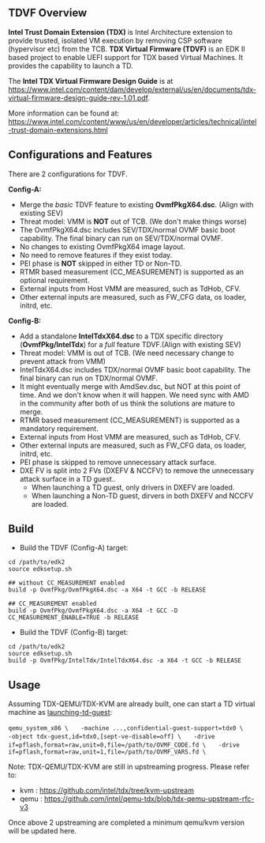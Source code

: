 TDVF Overview
-------------

**Intel Trust Domain Extension (TDX)** is Intel Architecture extension
to provide trusted, isolated VM execution by removing CSP software
(hypervisor etc) from the TCB. **TDX Virtual Firmware (TDVF)** is an
EDK II based project to enable UEFI support for TDX based Virtual
Machines. It provides the capability to launch a TD.

The **Intel TDX Virtual Firmware Design Guide** is at
https://www.intel.com/content/dam/develop/external/us/en/documents/tdx-virtual-firmware-design-guide-rev-1.01.pdf.

More information can be found at:
https://www.intel.com/content/www/us/en/developer/articles/technical/intel-trust-domain-extensions.html


Configurations and Features
----------------------------

There are 2 configurations for TDVF.

**Config-A:**
 - Merge the *basic* TDVF feature to existing **OvmfPkgX64.dsc**. (Align
   with existing SEV)
 - Threat model: VMM is **NOT** out of TCB. (We don't make things worse)
 - The OvmfPkgX64.dsc includes SEV/TDX/normal OVMF basic boot capability.
   The final binary can run on SEV/TDX/normal OVMF.
 - No changes to existing OvmfPkgX64 image layout.
 - No need to remove features if they exist today.
 - PEI phase is **NOT** skipped in either TD or Non-TD.
 - RTMR based measurement (CC_MEASUREMENT) is supported as an optional requirement.
 - External inputs from Host VMM are measured, such as TdHob, CFV.
 - Other external inputs are measured, such as FW_CFG data, os loader,
   initrd, etc.

**Config-B:**
 - Add a standalone **IntelTdxX64.dsc** to a TDX specific directory
   (**OvmfPkg/IntelTdx**) for a *full* feature TDVF.(Align with existing SEV)
 - Threat model: VMM is out of TCB. (We need necessary change to prevent
   attack from VMM)
 - IntelTdxX64.dsc includes TDX/normal OVMF basic boot capability. The final
   binary can run on TDX/normal OVMF.
 - It might eventually merge with AmdSev.dsc, but NOT at this point of
   time. And we don't know when it will happen. We need sync with AMD in
   the community after both of us think the solutions are mature to merge.
 - RTMR based measurement (CC_MEASUREMENT) is supported as a mandatory requirement.
 - External inputs from Host VMM are measured, such as TdHob, CFV.
 - Other external inputs are measured, such as FW_CFG data, os loader,
   initrd, etc.
 - PEI phase is skipped to remove unnecessary attack surface.
 - DXE FV is split into 2 FVs (DXEFV & NCCFV) to remove the unnecessary attack
   surface in a TD guest..
   - When launching a TD guest, only drivers in DXEFV are loaded.
   - When launching a Non-TD guest, dirvers in both DXEFV and NCCFV are
     loaded.

Build
------
- Build the TDVF (Config-A) target:
```
cd /path/to/edk2
source edksetup.sh

## without CC_MEASUREMENT enabled
build -p OvmfPkg/OvmfPkgX64.dsc -a X64 -t GCC -b RELEASE

## CC_MEASUREMENT enabled
build -p OvmfPkg/OvmfPkgX64.dsc -a X64 -t GCC -D CC_MEASUREMENT_ENABLE=TRUE -b RELEASE
```

- Build the TDVF (Config-B) target:
```
cd /path/to/edk2
source edksetup.sh
build -p OvmfPkg/IntelTdx/IntelTdxX64.dsc -a X64 -t GCC -b RELEASE
```

Usage
-----

Assuming TDX-QEMU/TDX-KVM are already built, one can start a TD virtual
machine as [launching-td-guest](https://github.com/intel/qemu-tdx/blob/tdx-qemu-upstream-rfc-v3/docs/system/i386/tdx.rst#launching-a-td-tdx-vm):

`qemu_system_x86 \`
`   -machine ...,confidential-guest-support=tdx0 \`
`   -object tdx-guest,id=tdx0,[sept-ve-disable=off] \`
`   -drive if=pflash,format=raw,unit=0,file=/path/to/OVMF_CODE.fd \`
`   -drive if=pflash,format=raw,unit=1,file=/path/to/OVMF_VARS.fd \`

Note:
TDX-QEMU/TDX-KVM are still in upstreaming progress. Please refer to:
 - kvm  : https://github.com/intel/tdx/tree/kvm-upstream
 - qemu : https://github.com/intel/qemu-tdx/blob/tdx-qemu-upstream-rfc-v3

Once above 2 upstreaming are completed a minimum qemu/kvm version will be updated here.
